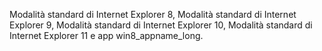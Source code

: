 Modalità standard di Internet Explorer 8, Modalità standard di Internet Explorer 9, Modalità standard di Internet Explorer 10, Modalità standard di Internet Explorer 11 e app win8_appname_long.